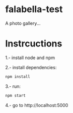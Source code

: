 # falabella-test
A photo gallery...

# Instrcuctions

1.- install node and npm

2.- install dependencies:
```javascript
npm install
```

3.- run:
```javascript
npm start
```

4.- go to http://localhost:5000
